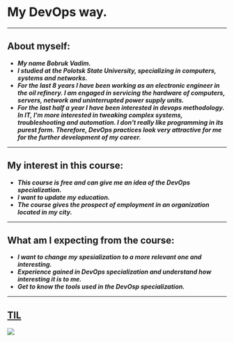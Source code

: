 # My DevOps way.
***
## About myself:
+ ___My name Bobruk Vadim.___
+ ___I studied at the Polotsk State University, specializing in computers, systems and networks.___
+ ___For the last 8 years I have been working as an electronic engineer in the oil refinery. I am engaged in servicing the hardware of computers, servers, network and uninterrupted power supply units.___
+ ___For the last half a year I have been interested in devops methodology. In IT, I'm more interested in tweaking complex systems, troubleshooting and automation. I don't really like programming in its purest form. Therefore, DevOps practices look very attractive for me for the further development of my career.___
-----------------------------
## My interest in this course:
+	___This course is free and can give me an idea of the DevOps specialization.___
+	___I want to update my education.___
+	___The course gives the prospect of employment in an organization located in my city.___
---------------------
## What am I expecting from the course:
+	___I want to change my spesialization to a more relevant one and interesting.___
+	___Experience gained in DevOps specialization and understand how interesting it is to me.___
+	___Get to know the tools used in the DevOsp specialization.___
------------------------
[TIL](https://github.com/Vadruk/And_DevOps_course/tree/main/les_1#readme)
---
 ![](https://media-exp1.licdn.com/dms/image/C4E0BAQEGv9OdQdVajg/company-logo_200_200/0/1557826718801?e=2159024400&v=beta&t=jj5JVZexrbo0_4DVpsKr_zt4H8MwVmcuQaNtZWPaBMs)

